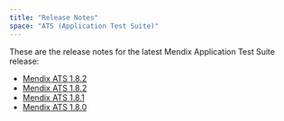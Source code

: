 ```yaml
---
title: "Release Notes"
space: "ATS (Application Test Suite)"
---
```


These are the release notes for the latest Mendix Application Test Suite release:

* [Mendix ATS 1.8.2](release-notes-1-8-3)
* [Mendix ATS 1.8.2](release-notes-1-8-2)
* [Mendix ATS 1.8.1](release-notes-1-8-1)
* [Mendix ATS 1.8.0](release-notes-1-8-0)
